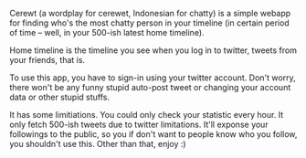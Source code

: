 Cerewt (a wordplay for cerewet, Indonesian for chatty) is a simple webapp for finding who's the most chatty person in your timeline (in certain period of time – well, in your 500-ish latest home timeline).

Home timeline is the timeline you see when you log in to twitter, tweets from your friends, that is.

To use this app, you have to sign-in using your twitter account. Don't worry, there won't be any funny stupid auto-post tweet or changing your account data or other stupid stuffs.

It has some limitiations. You could only check your statistic every hour. It only fetch 500-ish tweets due to twitter limitations. It'll exponse your followings to the public, so you if don't want to people know who you follow, you shouldn't use this. Other than that, enjoy :)
